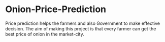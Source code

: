 # Onion-Price-Prediction
Price prediction helps the farmers and also Government to make effective decision. The aim of making this project is that every farmer can get the best price of onion in the market-city.
